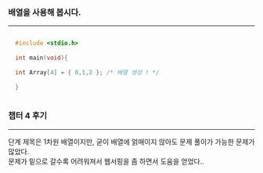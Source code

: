 ### 배열을 사용해 봅시다.

<hr>

```c

  #include <stdio.h>
  
  int main(void){
  
  int Array[4] = { 0,1,2 }; /* 배열 생성 ! */
  
  }
  
  ```

### 챕터 4 후기

<hr>

단계 제목은 1차원 배열이지만, 굳이 배열에 얽매이지 않아도 문제 풀이가 가능한 문제가 많았다. <br>
문제가 밑으로 갈수록 어려워져서 웹서핑을 좀 하면서 도움을 얻었다..

